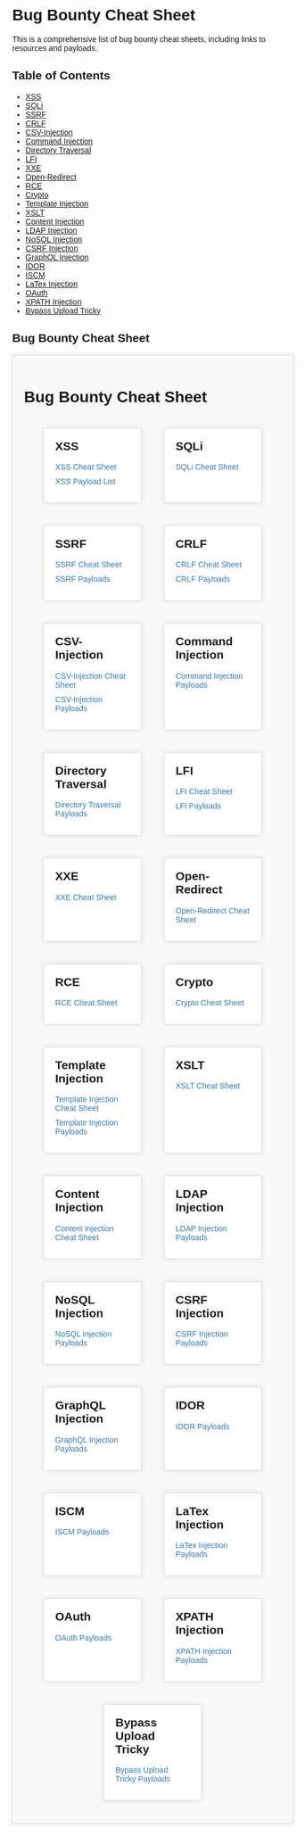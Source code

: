 # Bug Bounty Cheat Sheet

This is a comprehensive list of bug bounty cheat sheets, including links to resources and payloads.

## Table of Contents

* [XSS](#xss)
* [SQLi](#sqli)
* [SSRF](#ssrf)
* [CRLF](#crlf)
* [CSV-Injection](#csv-injection)
* [Command Injection](#command-injection)
* [Directory Traversal](#directory-traversal)
* [LFI](#lfi)
* [XXE](#xxe)
* [Open-Redirect](#open-redirect)
* [RCE](#rce)
* [Crypto](#crypto)
* [Template Injection](#template-injection)
* [XSLT](#xslt)
* [Content Injection](#content-injection)
* [LDAP Injection](#ldap-injection)
* [NoSQL Injection](#nosql-injection)
* [CSRF Injection](#csrf-injection)
* [GraphQL Injection](#graphql-injection)
* [IDOR](#idor)
* [ISCM](#iscm)
* [LaTex Injection](#latex-injection)
* [OAuth](#oauth)
* [XPATH Injection](#xpath-injection)
* [Bypass Upload Tricky](#bypass-upload-tricky)

## Bug Bounty Cheat Sheet

<div class="container">
    <h1>Bug Bounty Cheat Sheet</h1>
    <div class="sanctions">
        <div class="sanction">
            <h2>XSS</h2>
            <ul>
                <li><a href="https://github.com/EdOverflow/bugbounty-cheatsheet/blob/master/cheatsheets/xss.md">XSS Cheat Sheet</a></li>
                <li><a href="https://github.com/ismailtasdelen/xss-payload-list">XSS Payload List</a></li>
            </ul>
        </div>
        <div class="sanction">
            <h2>SQLi</h2>
            <ul>
                <li><a href="https://github.com/EdOverflow/bugbounty-cheatsheet/blob/master/cheatsheets/sqli.md">SQLi Cheat Sheet</a></li>
            </ul>
        </div>
        <div class="sanction">
            <h2>SSRF</h2>
            <ul>
                <li><a href="https://github.com/EdOverflow/bugbounty-cheatsheet/blob/master/cheatsheets/ssrf.md">SSRF Cheat Sheet</a></li>
                <li><a href="https://github.com/swisskyrepo/PayloadsAllTheThings/tree/master/Server%20Side%20Request%20Forgery">SSRF Payloads</a></li>
            </ul>
        </div>
        <div class="sanction">
            <h2>CRLF</h2>
            <ul>
                <li><a href="https://github.com/EdOverflow/bugbounty-cheatsheet/blob/master/cheatsheets/crlf.md">CRLF Cheat Sheet</a></li>
                <li><a href="https://github.com/swisskyrepo/PayloadsAllTheThings/tree/master/CRLF%20Injection">CRLF Payloads</a></li>
            </ul>
        </div>
        <div class="sanction">
            <h2>CSV-Injection</h2>
            <ul>
                <li><a href="https://github.com/EdOverflow/bugbounty-cheatsheet/blob/master/cheatsheets/csv-injection.md">CSV-Injection Cheat Sheet</a></li>
                <li><a href="https://github.com/swisskyrepo/PayloadsAllTheThings/tree/master/CSV%20Injection">CSV-Injection Payloads</a></li>
            </ul>
        </div>
        <div class="sanction">
            <h2>Command Injection</h2>
            <ul>
                <li><a href="https://github.com/swisskyrepo/PayloadsAllTheThings/tree/master/Command%20Injection">Command Injection Payloads</a></li>
            </ul>
        </div>
        <div class="sanction">
            <h2>Directory Traversal</h2>
            <ul>
                <li><a href="https://github.com/swisskyrepo/PayloadsAllTheThings/tree/master/Directory%20Traversal">Directory Traversal Payloads</a></li>
            </ul>
        </div>
        <div class="sanction">
            <h2>LFI</h2>
            <ul>
                <li><a href="https://github.com/EdOverflow/bug bounty-cheatsheet/blob/master/cheatsheets/lfi.md">LFI Cheat Sheet</a></li>
                <li><a href="https://github.com/swisskyrepo/PayloadsAllTheThings/tree/master/File%20Inclusion">LFI Payloads</a></li>
            </ul>
        </div>
        <div class="sanction">
            <h2>XXE</h2>
            <ul>
                <li><a href="https://github.com/EdOverflow/bugbounty-cheatsheet/blob/master/cheatsheets/xxe.md">XXE Cheat Sheet</a></li>
            </ul>
        </div>
        <div class="sanction">
            <h2>Open-Redirect</h2>
            <ul>
                <li><a href="https://github.com/EdOverflow/bugbounty-cheatsheet/blob/master/cheatsheets/open-redirect.md">Open-Redirect Cheat Sheet</a></li>
            </ul>
        </div>
        <div class="sanction">
            <h2>RCE</h2>
            <ul>
                <li><a href="https://github.com/EdOverflow/bugbounty-cheatsheet/blob/master/cheatsheets/rce.md">RCE Cheat Sheet</a></li>
            </ul>
        </div>
        <div class="sanction">
            <h2>Crypto</h2>
            <ul>
                <li><a href="https://github.com/EdOverflow/bugbounty-cheatsheet/blob/master/cheatsheets/crypto.md">Crypto Cheat Sheet</a></li>
            </ul>
        </div>
        <div class="sanction">
            <h2>Template Injection</h2>
            <ul>
                <li><a href="https://github.com/EdOverflow/bugbounty-cheatsheet/blob/master/cheatsheets/template-injection.md">Template Injection Cheat Sheet</a></li>
                <li><a href="https://github.com/swisskyrepo/PayloadsAllTheThings/tree/master/Server%20Side%20Template%20Injection">Template Injection Payloads</a></li>
            </ul>
        </div>
        <div class="sanction">
            <h2>XSLT</h2>
            <ul>
                <li><a href="https://github.com/EdOverflow/bugbounty-cheatsheet/blob/master/cheatsheets/xslt.md">XSLT Cheat Sheet</a></li>
            </ul>
        </div>
        <div class="sanction">
            <h2>Content Injection</h2>
            <ul>
                <li><a href="https://github.com/EdOverflow/bugbounty-cheatsheet/blob/master/cheatsheets/content-injection.md">Content Injection Cheat Sheet</a></li>
            </ul>
        </div>
        <div class="sanction">
            <h2>LDAP Injection</h2>
            <ul>
                <li><a href="https://github.com/swisskyrepo/PayloadsAllTheThings/tree/master/LDAP%20Injection">LDAP Injection Payloads</a></li>
            </ul>
        </div>
        <div class="sanction">
            <h2>NoSQL Injection</h2>
            <ul>
                <li><a href="https://github.com/swisskyrepo/PayloadsAllTheThings/tree/master/NoSQL%20Injection">NoSQL Injection Payloads</a></li>
            </ul>
        </div>
        <div class="sanction">
            <h2>CSRF Injection</h2>
            <ul>
                <li><a href="https://github.com/swisskyrepo/PayloadsAllTheThings/tree/master/CSRF%20Injection">CSRF Injection Payloads</a></li>
            </ul>
        </div>
        <div class="sanction">
            <h2>GraphQL Injection</h2>
            <ul>
                <li><a href="https://github.com/swisskyrepo/PayloadsAllTheThings/tree/master/GraphQL%20Injection">GraphQL Injection Payloads</a></li>
            </ul>
        </div>
        <div class="sanction">
            <h2>IDOR</h2>
            <ul>
                <li><a href="https://github.com/swisskyrepo/PayloadsAllTheThings/tree/master/Insecure%20Direct%20Object%20References">IDOR Payloads</a></li>
            </ul>
        </div>
        <div class="sanction">
            <h2>ISCM</h2>
            <ul>
                <li><a href="https://github.com/swisskyrepo/PayloadsAllTheThings/tree/master/Insecure%20Source% 20Code%20Management">ISCM Payloads</a></li>
            </ul>
        </div>
        <div class="sanction">
            <h2>LaTex Injection</h2>
            <ul>
                <li><a href="https://github.com/swisskyrepo/PayloadsAllTheThings/tree/master/LaTeX%20Injection">LaTex Injection Payloads</a></li>
            </ul>
        </div>
        <div class="sanction">
            <h2>OAuth</h2>
            <ul>
                <li><a href="https://github.com/swisskyrepo/PayloadsAllTheThings/tree/master/OAuth">OAuth Payloads</a></li>
            </ul>
        </div>
        <div class="sanction">
            <h2>XPATH Injection</h2>
            <ul>
                <li><a href="https://github.com/swisskyrepo/PayloadsAllTheThings/tree/master/XPATH%20Injection">XPATH Injection Payloads</a></li>
            </ul>
        </div>
        <div class="sanction">
            <h2>Bypass Upload Tricky</h2>
            <ul>
                <li><a href="https://github.com/swisskyrepo/PayloadsAllTheThings/tree/master/Upload%20Insecure%20Files">Bypass Upload Tricky Payloads</a></li>
            </ul>
        </div>
    </div>
</div>

<style>
    body {
        font-family: Arial, sans-serif;
        margin: 20px;
    }

    .container {
        max-width: 800px;
        margin: 0 auto;
        padding: 20px;
        background-color: #f9f9f9;
        border: 1px solid #ddd;
        box-shadow: 0 0 10px rgba(0, 0, 0, 0.1);
    }

    .sanctions {
        display: flex;
        flex-wrap: wrap;
        justify-content: center;
    }

    .sanction {
        margin: 20px;
        padding: 20px;
        background-color: #fff;
        border: 1px solid #ddd;
        box-shadow: 0 0 10px rgba(0, 0, 0, 0.1);
        width: calc(33.33% - 20px);
    }

    .sanction h2 {
        margin-top: 0;
    }

    .sanction ul {
        list-style: none;
        padding: 0;
        margin: 0;
    }

    .sanction li {
        margin-bottom: 10px;
    }

    .sanction a {
        text-decoration: none;
        color: #337ab7;
    }

    .sanction a:hover {
        color: #23527c;
    }
</style>
